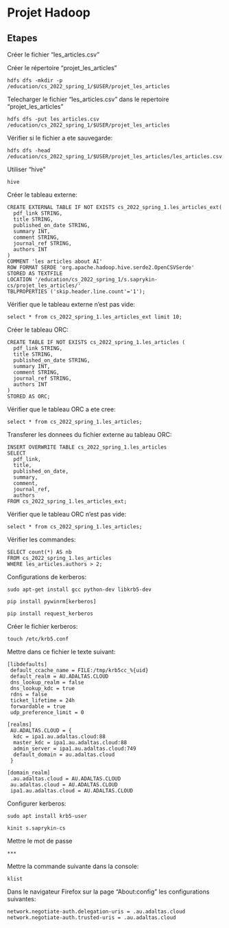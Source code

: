 # Projet Hadoop  
## Etapes  

Créer le fichier “les_articles.csv”

Créer le répertoire “projet_les_articles”
```
hdfs dfs -mkdir -p /education/cs_2022_spring_1/$USER/projet_les_articles
```
Telecharger le fichier “les_articles.csv” dans le repertoire “projet_les_articles”
```
hdfs dfs -put les_articles.csv /education/cs_2022_spring_1/$USER/projet_les_articles
```
Vérifier si le fichier a ete sauvegarde:
```
hdfs dfs -head /education/cs_2022_spring_1/$USER/projet_les_articles/les_articles.csv
```
Utiliser “hive”
```
hive
```
Créer le tableau externe:
```
CREATE EXTERNAL TABLE IF NOT EXISTS cs_2022_spring_1.les_articles_ext(
  pdf_link STRING,
  title STRING,
  published_on_date STRING,
  summary INT,
  comment STRING,
  journal_ref STRING,
  authors INT
)
COMMENT 'les articles about AI'
ROW FORMAT SERDE 'org.apache.hadoop.hive.serde2.OpenCSVSerde'
STORED AS TEXTFILE
LOCATION '/education/cs_2022_spring_1/s.saprykin-cs/projet_les_articles/'
TBLPROPERTIES ('skip.header.line.count'='1');
```
Vérifier que le tableau externe n’est pas vide: 
```
select * from cs_2022_spring_1.les_articles_ext limit 10;
```
Créer le tableau ORC:
```
CREATE TABLE IF NOT EXISTS cs_2022_spring_1.les_articles (
  pdf_link STRING,
  title STRING,
  published_on_date STRING,
  summary INT,
  comment STRING,
  journal_ref STRING,
  authors INT
)
STORED AS ORC;
```
Vérifier que le tableau ORC a ete cree:
```
select * from cs_2022_spring_1.les_articles;
```
Transferer les donnees du fichier externe au tableau ORC:
```
INSERT OVERWRITE TABLE cs_2022_spring_1.les_articles
SELECT
  pdf_link,
  title,
  published_on_date,
  summary,
  comment,
  journal_ref,
  authors
FROM cs_2022_spring_1.les_articles_ext;
```
Vérifier que le tableau ORC n’est pas vide:
```
select * from cs_2022_spring_1.les_articles;
```
Vérifier les commandes:
```
SELECT count(*) AS nb
FROM cs_2022_spring_1.les_articles
WHERE les_articles.authors > 2;
```
Configurations de kerberos:
```
sudo apt-get install gcc python-dev libkrb5-dev
```
```
pip install pywinrm[kerberos]
```
```
pip install request_kerberos
```

Créer le fichier kerberos:
```
touch /etc/krb5.conf
```
Mettre dans ce fichier le texte suivant:
```
[libdefaults]
 default_ccache_name = FILE:/tmp/krb5cc_%{uid}
 default_realm = AU.ADALTAS.CLOUD
 dns_lookup_realm = false
 dns_lookup_kdc = true
 rdns = false
 ticket_lifetime = 24h
 forwardable = true
 udp_preference_limit = 0

[realms]
 AU.ADALTAS.CLOUD = {
  kdc = ipa1.au.adaltas.cloud:88
  master_kdc = ipa1.au.adaltas.cloud:88
  admin_server = ipa1.au.adaltas.cloud:749
  default_domain = au.adaltas.cloud
 }

[domain_realm]
 .au.adaltas.cloud = AU.ADALTAS.CLOUD
 au.adaltas.cloud = AU.ADALTAS.CLOUD
 ipa1.au.adaltas.cloud = AU.ADALTAS.CLOUD
```
Configurer kerberos:
```
sudo apt install krb5-user
```
```
kinit s.saprykin-cs
```
Mettre le mot de passe
```
***
```
Mettre la commande suivante dans la console: 
```
klist
```
Dans le navigateur Firefox sur la page “About:config” les configurations suivantes:
```
network.negotiate-auth.delegation-uris = .au.adaltas.cloud
network.negotiate-auth.trusted-uris = .au.adaltas.cloud
```
